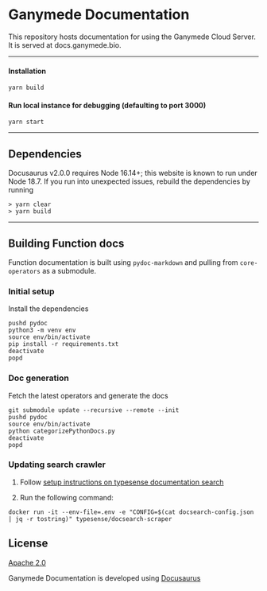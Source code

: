 # Ganymede Documentation

This repository hosts documentation for using the Ganymede Cloud Server. It is served at docs.ganymede.bio.

---

#### Installation
```
yarn build
```
#### Run local instance for debugging (defaulting to port 3000)
```
yarn start
```
---

## Dependencies

Docusaurus v2.0.0 requires Node 16.14+; this website is known to run under Node 18.7.  If you run into unexpected issues, rebuild the dependencies by running
```
> yarn clear
> yarn build
```

---

## Building Function docs

Function documentation is built using `pydoc-markdown` and pulling from `core-operators` as a submodule.

### Initial setup

Install the dependencies
```
pushd pydoc
python3 -m venv env 
source env/bin/activate
pip install -r requirements.txt
deactivate
popd
```

### Doc generation

Fetch the latest operators and generate the docs

```
git submodule update --recursive --remote --init
pushd pydoc
source env/bin/activate
python categorizePythonDocs.py
deactivate
popd
```

### Updating search crawler

1. Follow [setup instructions on typesense documentation search](https://typesense.org/docs/guide/docsearch.html)

2. Run the following command:
```
docker run -it --env-file=.env -e "CONFIG=$(cat docsearch-config.json | jq -r tostring)" typesense/docsearch-scraper
```

## License

[Apache 2.0](https://github.com/Ganymede-Bio/website-docusaurus/blob/main/LICENSE)

Ganymede Documentation is developed using [Docusaurus](https://docusaurus.io/)
